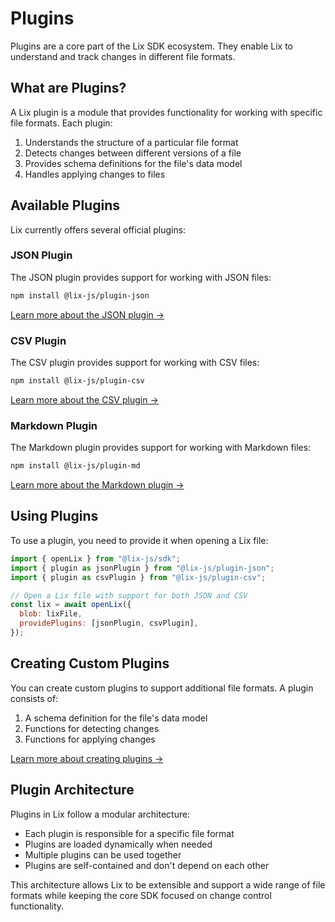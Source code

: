 # Plugins

Plugins are a core part of the Lix SDK ecosystem. They enable Lix to understand and track changes in different file formats.

## What are Plugins?

A Lix plugin is a module that provides functionality for working with specific file formats. Each plugin:

1. Understands the structure of a particular file format
2. Detects changes between different versions of a file
3. Provides schema definitions for the file's data model
4. Handles applying changes to files

## Available Plugins

Lix currently offers several official plugins:

### JSON Plugin

The JSON plugin provides support for working with JSON files:

```bash
npm install @lix-js/plugin-json
```

[Learn more about the JSON plugin →](./json)

### CSV Plugin

The CSV plugin provides support for working with CSV files:

```bash
npm install @lix-js/plugin-csv
```

[Learn more about the CSV plugin →](./csv)

### Markdown Plugin

The Markdown plugin provides support for working with Markdown files:

```bash
npm install @lix-js/plugin-md
```

[Learn more about the Markdown plugin →](./markdown)

## Using Plugins

To use a plugin, you need to provide it when opening a Lix file:

```javascript
import { openLix } from "@lix-js/sdk";
import { plugin as jsonPlugin } from "@lix-js/plugin-json";
import { plugin as csvPlugin } from "@lix-js/plugin-csv";

// Open a Lix file with support for both JSON and CSV
const lix = await openLix({
  blob: lixFile,
  providePlugins: [jsonPlugin, csvPlugin],
});
```

## Creating Custom Plugins

You can create custom plugins to support additional file formats. A plugin consists of:

1. A schema definition for the file's data model
2. Functions for detecting changes
3. Functions for applying changes

[Learn more about creating plugins →](./creating-plugins)

## Plugin Architecture

Plugins in Lix follow a modular architecture:

- Each plugin is responsible for a specific file format
- Plugins are loaded dynamically when needed
- Multiple plugins can be used together
- Plugins are self-contained and don't depend on each other

This architecture allows Lix to be extensible and support a wide range of file formats while keeping the core SDK focused on change control functionality.
